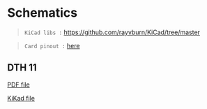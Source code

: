 # Schematics

> `KiCad libs :` https://github.com/rayvburn/KiCad/tree/master

> `Card pinout :` [here](doc-esp32-pinout.webp)



## DTH 11

[PDF file](DTH11/DTH11.pdf)

[KiKad file](DTH11/DTH11.kicad_sch)

##

